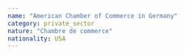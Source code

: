 ```yaml
---
name: "American Chamber of Commerce in Germany"
category: private_sector
nature: "Chambre de commerce"
nationality: USA
---
```

    